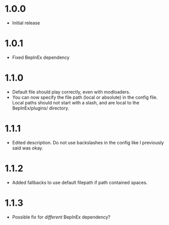 # 1.0.0
+ Initial release
# 1.0.1
+ Fixed BepInEx dependency
# 1.1.0
+ Default file should play correctly, even with modloaders.
+ You can now specify the file path (local or absolute) in the config file. Local paths should not start with a slash, and are local to the BepInEx/plugins/ directory.
# 1.1.1
+ Edited description. Do not use backslashes in the config like I previously said was okay.
# 1.1.2
+ Added fallbacks to use default filepath if path contained spaces.
# 1.1.3
+ Possible fix for <i>different</i> BepInEx dependency?
